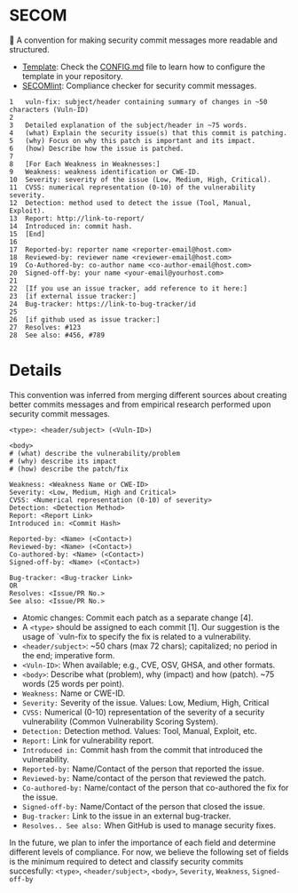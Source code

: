 # SECOM

🍵 A convention for making security commit messages more readable and structured. 

* [Template](template/commit.secom): Check the [CONFIG.md](https://github.com/TQRG/secom/blob/main/CONFIG.md) file to learn how to configure the template in your repository.
* [SECOMlint](https://github.com/TQRG/secomlint): Compliance checker for security commit messages.

```
1   vuln-fix: subject/header containing summary of changes in ~50 characters (Vuln-ID)
2
3   Detailed explanation of the subject/header in ~75 words.
4   (what) Explain the security issue(s) that this commit is patching.
5   (why) Focus on why this patch is important and its impact.
6   (how) Describe how the issue is patched.
7
8   [For Each Weakness in Weaknesses:]
9   Weakness: weakness identification or CWE-ID.
10  Severity: severity of the issue (Low, Medium, High, Critical).
11  CVSS: numerical representation (0-10) of the vulnerability severity.
12  Detection: method used to detect the issue (Tool, Manual, Exploit).
13  Report: http://link-to-report/
14  Introduced in: commit hash.
15  [End]
16
17  Reported-by: reporter name <reporter-email@host.com>
18  Reviewed-by: reviewer name <reviewer-email@host.com>
19  Co-Authored-by: co-author name <co-author-email@host.com>
20  Signed-off-by: your name <your-email@yourhost.com>
21
22  [If you use an issue tracker, add reference to it here:]
23  [if external issue tracker:]
24  Bug-tracker: https://link-to-bug-tracker/id
25
26  [if github used as issue tracker:]
27  Resolves: #123
28  See also: #456, #789
```

# Details

This convention was inferred from merging different sources about creating better commits messages and from empirical research performed upon security commit messages.

```
<type>: <header/subject> (<Vuln-ID>)

<body>
# (what) describe the vulnerability/problem
# (why) describe its impact
# (how) describe the patch/fix

Weakness: <Weakness Name or CWE-ID>
Severity: <Low, Medium, High and Critical>
CVSS: <Numerical representation (0-10) of severity>
Detection: <Detection Method>
Report: <Report Link>
Introduced in: <Commit Hash>

Reported-by: <Name> (<Contact>)
Reviewed-by: <Name> (<Contact>)
Co-authored-by: <Name> (<Contact>)
Signed-off-by: <Name> (<Contact>)

Bug-tracker: <Bug-tracker Link>
OR
Resolves: <Issue/PR No.>
See also: <Issue/PR No.>
```

* Atomic changes: Commit each patch as a separate change [4].
* A `<type>` should be assigned to each commit [1]. Our suggestion is the usage of `vuln-fix to specify the fix is related to a vulnerability.
* `<header/subject>`: ~50 chars (max 72 chars); capitalized; no period in the end; imperative form.
* `<Vuln-ID>`: When available; e.g., CVE, OSV, GHSA, and other formats.
* `<body>`: Describe what (problem), why (impact) and how (patch). ~75 words (25 words per point).
* `Weakness:` Name or CWE-ID.
* `Severity:` Severity of the issue. Values: Low, Medium, High, Critical
* `CVSS:` Numerical (0-10) representation of the severity of a security vulnerability (Common Vulnerability Scoring System).
* `Detection:` Detection method. Values: Tool, Manual, Exploit, etc.
* `Report:` Link for vulnerability report.
* `Introduced in:` Commit hash from the commit that introduced the vulnerability.
* `Reported-by:` Name/Contact of the person that reported the issue.
* `Reviewed-by:` Name/contact of the person that reviewed the patch.
* `Co-authored-by:` Name/contact of the person that co-authored the fix for the issue.
* `Signed-off-by:` Name/Contact of the person that closed the issue.
* `Bug-tracker:` Link to the issue in an external bug-tracker.
* `Resolves.. See also:` When GitHub is used to manage security fixes.
  
In the future, we plan to infer the importance of each field and determine different levels of compliance. For now, we believe the following set of fields is the minimum required to detect and classify security commits succesfully: `<type>`, `<header/subject>`, `<body>`, `Severity`, `Weakness`, `Signed-off-by`
